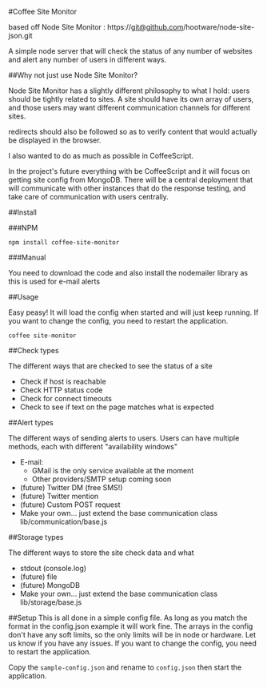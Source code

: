 #Coffee Site Monitor

based off Node Site Monitor : https://git@github.com/hootware/node-site-json.git

A simple node server that will check the status of any number of websites and alert any number of users in different ways.

##Why not just use Node Site Monitor?

Node Site Monitor has a slightly different philosophy to what I hold: users should be tightly related to sites. A site should have its own array of users, and those users may want different communication channels for different sites. 

redirects should also be followed so as to verify content that would actually be displayed in the browser.

I also wanted to do as much as possible in CoffeeScript.

In the project's future everything with be CoffeeScript and it will focus on getting site config from MongoDB. There will be a central deployment that will communicate with other instances that do the response testing, and take care of communication with users centrally.   

##Install

###NPM

    npm install coffee-site-monitor
    
###Manual

You need to download the code and also install the nodemailer library as this is used for e-mail alerts


##Usage

Easy peasy! It will load the config when started and will just keep running. If you want to change the config, you need to restart the application.

    coffee site-monitor

##Check types

The different ways that are checked to see the status of a site

*   Check if host is reachable
*   Check HTTP status code
*   Check for connect timeouts
*   Check to see if text on the page matches what is expected


##Alert types

The different ways of sending alerts to users. Users can have multiple methods, each with different "availability windows"

*   E-mail:
      *   GMail is the only service available at the moment
      *   Other providers/SMTP setup coming soon
*   (future) Twitter DM (free SMS!)
*   (future) Twitter mention
*   (future) Custom POST request
*   Make your own... just extend the base communication class lib/communication/base.js


##Storage types

The different ways to store the site check data and what

*   stdout (console.log)
*   (future) file
*   (future) MongoDB
*   Make your own... just extend the base communication class lib/storage/base.js


##Setup
This is all done in a simple config file. As long as you match the format in the config.json example it will work fine.
The arrays in the config don't have any soft limits, so the only limits will be in node or hardware. Let us know if you have any issues.
If you want to change the config, you need to restart the application.

Copy the `sample-config.json` and rename to `config.json` then start the application.